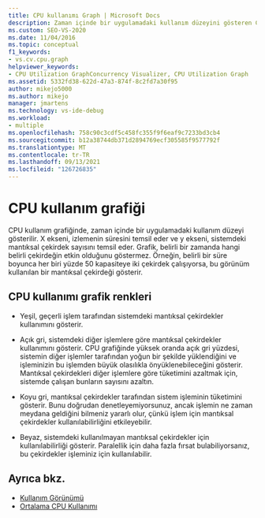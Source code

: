 ```yaml
---
title: CPU kullanımı Graph | Microsoft Docs
description: Zaman içinde bir uygulamadaki kullanım düzeyini gösteren CPU kullanımı grafiği hakkında bilgi edinin. Kullanım, kullanımdaki mantıksal çekirdek sayısı olarak gösterilir.
ms.custom: SEO-VS-2020
ms.date: 11/04/2016
ms.topic: conceptual
f1_keywords:
- vs.cv.cpu.graph
helpviewer_keywords:
- CPU Utilization GraphConcurrency Visualizer, CPU Utilization Graph
ms.assetid: 5332fd38-622d-47a3-874f-8c2fd7a30f95
author: mikejo5000
ms.author: mikejo
manager: jmartens
ms.technology: vs-ide-debug
ms.workload:
- multiple
ms.openlocfilehash: 758c90c3cdf5c458fc355f9f6eaf9c7233bd3cb4
ms.sourcegitcommit: b12a38744db371d2894769ecf305585f9577792f
ms.translationtype: MT
ms.contentlocale: tr-TR
ms.lasthandoff: 09/13/2021
ms.locfileid: "126726835"
---
```

# <a name="cpu-utilization-graph"></a>CPU kullanım grafiği
CPU kullanım grafiğinde, zaman içinde bir uygulamadaki kullanım düzeyi gösterilir. X ekseni, izlemenin süresini temsil eder ve y ekseni, sistemdeki mantıksal çekirdek sayısını temsil eder. Grafik, belirli bir zamanda hangi belirli çekirdeğin etkin olduğunu göstermez. Örneğin, belirli bir süre boyunca her biri yüzde 50 kapasiteye iki çekirdek çalışıyorsa, bu görünüm kullanılan bir mantıksal çekirdeği gösterir.

## <a name="cpu-utilization-graph-colors"></a>CPU kullanımı grafik renkleri

- Yeşil, geçerli işlem tarafından sistemdeki mantıksal çekirdekler kullanımını gösterir.

- Açık gri, sistemdeki diğer işlemlere göre mantıksal çekirdekler kullanımını gösterir. CPU grafiğinde yüksek oranda açık gri yüzdesi, sistemin diğer işlemler tarafından yoğun bir şekilde yüklendiğini ve işleminizin bu işlemden büyük olasılıkla önyüklenebileceğini gösterir. Mantıksal çekirdekleri diğer işlemlere göre tüketimini azaltmak için, sistemde çalışan bunların sayısını azaltın.

- Koyu gri, mantıksal çekirdekler tarafından sistem işleminin tüketimini gösterir. Bunu doğrudan denetleyemiyorsunuz, ancak işlemin ne zaman meydana geldiğini bilmeniz yararlı olur, çünkü işlem için mantıksal çekirdekler kullanılabilirliğini etkileyebilir.

- Beyaz, sistemdeki kullanılmayan mantıksal çekirdekler için kullanılabilirliği gösterir. Paralellik için daha fazla fırsat bulabiliyorsanız, bu çekirdekler işleminiz için kullanılabilir.

## <a name="see-also"></a>Ayrıca bkz.
- [Kullanım Görünümü](../profiling/utilization-view.md)
- [Ortalama CPU Kullanımı](../profiling/average-cpu-utilization.md)
